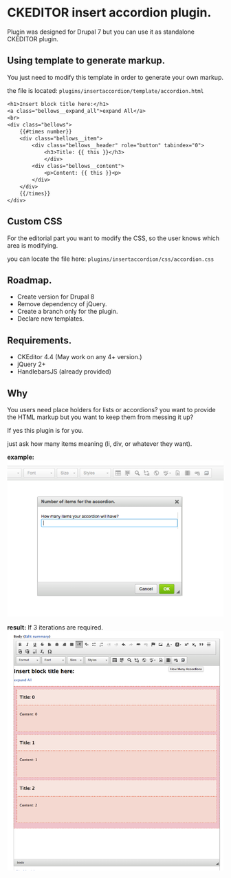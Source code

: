 # CKEDITOR insert accordion plugin.

Plugin was designed for Drupal 7 but you can use it as standalone CKEDITOR plugin.

## Using template to generate markup.

You just need to modify this template in order to generate your own markup.

the file is located: `plugins/insertaccordion/template/accordion.html`

```
<h1>Insert block title here:</h1>
<a class="bellows__expand_all">expand All</a>
<br>
<div class="bellows">
    {{#times number}}
    <div class="bellows__item">
        <div class="bellows__header" role="button" tabindex="0">
            <h3>Title: {{ this }}</h3>
            </div>
        <div class="bellows__content">
            <p>Content: {{ this }}<p>
        </div>
    </div>
    {{/times}}
</div>
```

## Custom CSS

For the editorial part you want to modify the CSS, so the user knows which area is modifying.

you can locate the file here: `plugins/insertaccordion/css/accordion.css`

## Roadmap.

- Create version for Drupal 8
- Remove dependency of jQuery.
- Create a branch only for the plugin.
- Declare new templates.

## Requirements.

- CKEditor 4.4 (May work on any 4+ version.)
- jQuery 2+
- HandlebarsJS (already provided)

## Why

You users need place holders for lists or accordions?
you want to provide the HTML markup but you want to keep them from messing it up?

If yes this plugin is for you.

just ask how many items meaning (li, div, or whatever they want).

**example:**
![alt tag](https://raw.githubusercontent.com/isramv/ckeditor_insertaccordion/wiki/images/prompt.png)

**result:** If 3 iterations are required.
![alt tag](https://raw.githubusercontent.com/isramv/ckeditor_insertaccordion/wiki/images/result.png)
